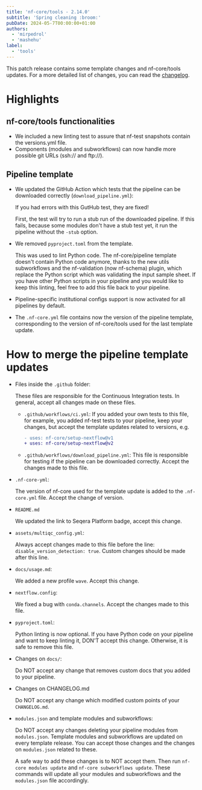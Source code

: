 ```yaml
---
title: 'nf-core/tools - 2.14.0'
subtitle: 'Spring cleaning :broom:'
pubDate: 2024-05-7T00:00:00+01:00
authors:
  - 'mirpedrol'
  - 'mashehu'
label:
  - 'tools'
---
```


This patch release contains some template changes and nf-core/tools updates. For a more detailed list of changes, you can read the [changelog](https://github.com/nf-core/tools/releases/tag/2.14.0).

# Highlights

## nf-core/tools functionalities

- We included a new linting test to assure that nf-test snapshots contain the versions.yml file.
- Components (modules and subworkflows) can now handle more possible git URLs (ssh:// and ftp://).

## Pipeline template

- We updated the GitHub Action which tests that the pipeline can be downloaded correctly (`download_pipeline.yml`):

  If you had errors with this GutHub test, they are fixed!

  First, the test will try to run a stub run of the downloaded pipeline. If this fails, because some modules don't have a stub test yet, it run the pipeline without the `-stub` option.

- We removed `pyproject.toml` from the template.

  This was used to lint Python code.
  The nf-core/pipeline template doesn't contain Python code anymore, thanks to the new utils subworkflows and the nf-validation (now nf-schema) plugin,
  which replace the Python script which was validating the input sample sheet.
  If you have other Python scripts in your pipeline and you would like to keep this linting, feel free to add this file back to your pipeline.

- Pipeline-specific institutional configs support is now activated for all pipelines by default.

- The `.nf-core.yml` file contains now the version of the pipeline template,
  corresponding to the version of nf-core/tools used for the last template update.

# How to merge the pipeline template updates

- Files inside the `.github` folder:

  These files are responsible for the Continuous Integration tests. In general, accept all changes made on these files.

  - `.github/workflows/ci.yml`: If you added your own tests to this file, for example, you added nf-test tests to your pipeline,
    keep your changes, but accept the template updates related to versions, e.g.

    ```diff "v1" "v2"
    - uses: nf-core/setup-nextflow@v1
    + uses: nf-core/setup-nextflow@v2
    ```

  - `.github/workflows/download_pipeline.yml`: This file is responsible for testing if the pipeline can be downloaded correctly. Accept the changes made to this file.

- `.nf-core-yml`:

  The version of nf-core used for the template update is added to the `.nf-core.yml` file.
  Accept the change of version.

- `README.md`

  We updated the link to Seqera Platform badge, accept this change.

- `assets/multiqc_config.yml`:

  Always accept changes made to this file before the line: `disable_version_detection: true`.
  Custom changes should be made after this line.

- `docs/usage.md`:

  We added a new profile `wave`. Accept this change.

- `nextflow.config`:

  We fixed a bug with `conda.channels`. Accept the changes made to this file.

- `pyproject.toml`:

  Python linting is now optional. If you have Python code on your pipeline and want to keep linting it, DON'T accept this change.
  Otherwise, it is safe to remove this file.

- Changes on `docs/`:

  Do NOT accept any change that removes custom docs that you added to your pipeline.

- Changes on CHANGELOG.md

  Do NOT accept any change which modified custom points of your `CHANGELOG.md`.

- `modules.json` and template modules and subworkflows:

  Do NOT accept any changes deleting your pipeline modules from `modules.json`.
  Template modules and subworkflows are updated on every template release. You can accept those changes and the changes on `modules.json` related to these.

  A safe way to add these changes is to NOT accept them.
  Then run `nf-core modules update` and `nf-core subworkflows update`.
  These commands will update all your modules and subworkflows and the `modules.json` file accordingly.
